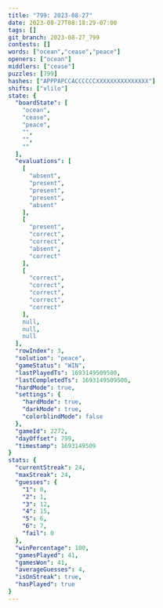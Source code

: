 ```yaml
---
title: "799: 2023-08-27"
date: 2023-08-27T08:18:29-07:00
tags: []
git_branch: 2023-08-27_799
contests: []
words: ["ocean","cease","peace"]
openers: ["ocean"]
middlers: ["cease"]
puzzles: [799]
hashes: ["APPPAPCCACCCCCCXXXXXXXXXXXXXXX"]
shifts: ["vlilo"]
state: {
  "boardState": [
    "ocean",
    "cease",
    "peace",
    "",
    "",
    ""
  ],
  "evaluations": [
    [
      "absent",
      "present",
      "present",
      "present",
      "absent"
    ],
    [
      "present",
      "correct",
      "correct",
      "absent",
      "correct"
    ],
    [
      "correct",
      "correct",
      "correct",
      "correct",
      "correct"
    ],
    null,
    null,
    null
  ],
  "rowIndex": 3,
  "solution": "peace",
  "gameStatus": "WIN",
  "lastPlayedTs": 1693149509500,
  "lastCompletedTs": 1693149509500,
  "hardMode": true,
  "settings": {
    "hardMode": true,
    "darkMode": true,
    "colorblindMode": false
  },
  "gameId": 2272,
  "dayOffset": 799,
  "timestamp": 1693149509
}
stats: {
  "currentStreak": 24,
  "maxStreak": 24,
  "guesses": {
    "1": 0,
    "2": 1,
    "3": 12,
    "4": 15,
    "5": 6,
    "6": 7,
    "fail": 0
  },
  "winPercentage": 100,
  "gamesPlayed": 41,
  "gamesWon": 41,
  "averageGuesses": 4,
  "isOnStreak": true,
  "hasPlayed": true
}
---
```

<!-- more -->
